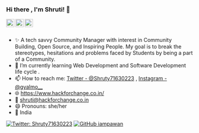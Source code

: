 ### Hi there , I'm Shruti! 👋

<a href="https://twitter.com/Shruty71630223">
  <img align="left" alt="Shruty's Twitter" width="22px" src="https://cdn.jsdelivr.net/npm/simple-icons@v3/icons/twitter.svg" />
</a>
<a href="https://github.com/gyalmo">
  <img align="left" alt="gyalmo's Github" width="22px" src="https://cdn.jsdelivr.net/npm/simple-icons@v3/icons/github.svg" />
</a>
<a href="https://www.instagram.com/gyalmo__/">
  <img align="left" alt="gyalmo's Instagram" width="22px" src="https://cdn.jsdelivr.net/npm/simple-icons@v3/icons/instagram.svg" />
</a>
<br/>
<br/>

- ✨ A tech savvy Community Manager with interest in Community Building, Open Source, and Inspiring People. My goal is to break the stereotypes, hesitations and problems faced by       Students by being a part of a Community. 
- 🎉 I’m currently learning Web Development and Software Development life cycle .
- 📫 How to reach me: [Twitter - @Shruty71630223](https://twitter.com/Shruty71630223) , [Instagram - @gyalmo__](https://www.instagram.com/gyalmo__/)
- 🌐 https://www.hackforchange.co.in/ 
- 💬 shruti@hackforchange.co.in 
- 😄 Pronouns: she/her
- 📍  India

[![Twitter: Shruty71630223](https://img.shields.io/twitter/follow/Shruty71630223?style=social)](https://twitter.com/Shruty71630223)
[![GitHub iampawan](https://img.shields.io/github/followers/gyalmo?label=follow&style=social)](https://github.com/gyalmo)
